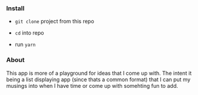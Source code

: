 ### Install

- `git clone` project from this repo

- `cd` into repo

- run `yarn`

### About
This app is more of a playground for ideas that I come up with. The intent it being a list displaying app (since thats a common format) that I can put my musings into when I have time or come up with somehting fun to add.

